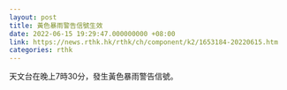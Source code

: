 ```yaml
---
layout: post
title: 黃色暴雨警告信號生效
date: 2022-06-15 19:29:47.000000000 +08:00
link: https://news.rthk.hk/rthk/ch/component/k2/1653184-20220615.htm
categories: rthk
---
```


天文台在晚上7時30分，發生黃色暴雨警告信號。
